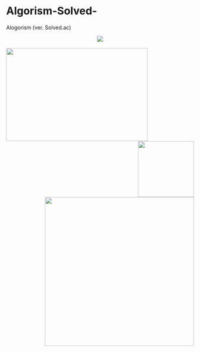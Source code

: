 # Algorism-Solved-
Alogorism (ver. Solved.ac)

<div align="center">
  <img align="center" src="https://img1.daumcdn.net/thumb/R1280x0/?scode=mtistory2&fname=https%3A%2F%2Fblog.kakaocdn.net%2Fdn%2Fy1g2d%2FbtrWYMZTj2e%2FYlhLj9aKdRupivYOfHS7w1%2Fimg.png"/>
<br/>
<br/>
<div align="center">
  <img align="left" width="380" height="250" src="https://github-readme-stats.vercel.app/api/top-langs/?username=PNUHCT&layout=Demo&theme=tokyonight"/>
  <img align="right" width="150" src="http://mazassumnida.wtf/api/mini/generate_badge?boj=nyong9221"/>
  <br/>
  <br/>
  <img align="right" width="400" src="https://mazassumnida.wtf/api/v2/generate_badge?boj=nyong9221"/>
